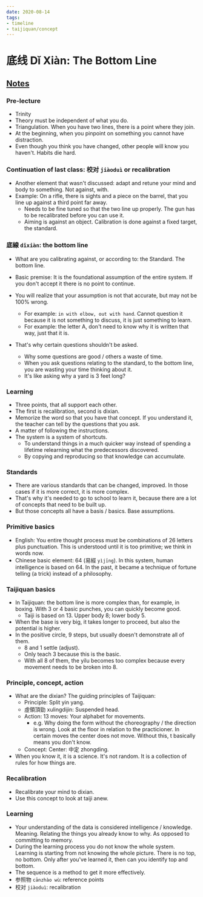 ```yaml
---
date: 2020-08-14
tags:
- timeline
- taijiquan/concept
---
```


# 底线 Dǐ Xiàn: The Bottom Line

## [Notes](http://practicalmethod.com/2020/08/dixian-%e5%ba%95%e7%ba%bf-bottom-line/)
### Pre-lecture
* Trinity
* Theory must be independent of what you do.
* Triangulation. When you have two lines, there is a point where they join.
* At the beginning, when you pinpoint on something you cannot have distraction.
* Even though you think you have changed, other people will know you haven't.  Habits die hard.

### Continuation of last class: 校对 `jiàoduì` or recalibration
* Another element that wasn't discussed: adapt and retune your mind and body to something.  Not against, with.
* Example: On a rifle, there is sights and a piece on the barrel, that you line up against a third point far away.
  * Needs to be fine tuned so that the two line up properly.  The gun has to be recalibrated before you can use it.
  * Aiming is against an object.  Calibration is done against a fixed target, the standard.

### 底線 `dǐxiàn`: the bottom line
* What are you calibrating against, or according to: the Standard. The bottom line.
* Basic premise: It is the foundational assumption of the entire system. If you don't accept it there is no point to continue.

* You will realize that your assumption is not that accurate, but may not be 100% wrong.
  * For example: `in with elbow, out with hand`.  Cannot question it because it is not something to discuss, it is just something to learn.
  * For example: the letter A, don't need to know why it is written that way, just that it is.

* That's why certain questions shouldn't be asked.
  * Why some questions are good / others a waste of time.
  * When you ask questions relating to the standard, to the bottom line, you are wasting your time thinking about it.
  * It's like asking why a yard is 3 feet long?

### Learning
* Three points, that all support each other.
* The first is recalibration, second is dixian.
* Memorize the word so that you have that concept. If you understand it, the teacher can tell by the questions that you ask.
* A matter of following the instructions.
* The system is a system of shortcuts.
  * To understand things in a much quicker way instead of spending a lifetime relearning what the predecessors discovered.
  * By copying and reproducing so that knowledge can accumulate.

### Standards
* There are various standards that can be changed, improved. In those cases if it is more correct, it is more complex.
* That's why it's needed to go to school to learn it, because there are a lot of concepts that need to be built up.
* But those concepts all have a basis / basics. Base assumptions.

### Primitive basics
* English: You entire thought process must be combinations of 26 letters plus punctuation. This is understood until it is too primitive; we think in words now.
* Chinese basic element: 64 (易經 `yìjīng`). In this system, human intelligence is based on 64. In the past, it became a technique of fortune telling (a trick) instead of a philosophy.

### Taijiquan basics
* In Taijiquan: the bottom line is more complex than, for example, in boxing. With 3 or 4 basic punches, you can quickly become good.
  * Taiji is based on 13. Upper body 8; lower body 5.
* When the base is very big, it takes longer to proceed, but also the potential is higher.
* In the positive circle, 9 steps, but usually doesn't demonstrate all of them.
  * 8 and 1 settle (adjust).
  * Only teach 3 because this is the basic.
  * With all 8 of them, the yilu becomes too complex because every movement needs to be broken into 8.

### Principle, concept, action
* What are the dixian? The guiding principles of Taijiquan:
  * Principle: Split yin yang.
  * 虛領頂勁 xulingdijin: Suspended head.
  * Action: 13 moves: Your alphabet for movements.
    * e.g. Why doing the form without the choreography / the direction is wrong.  Look at the floor in relation to the practicioner. In certain moves the center does not move. Without this, t basically means you don't know.
  * Concept: Center: 中定 zhongding.
* When you know it, it is a science. It's not random. It is a collection of rules for how things are.

### Recalibration
* Recalibrate your mind to dixian.
* Use this concept to look at taiji anew.

### Learning
* Your understanding of the data is considered intelligence / knowledge. Meaning. Relating the things you already know to why. As opposed to committing to memory.
* During the learning process you do not know the whole system. Learning is starting from not knowing the whole picture. There is no top, no bottom. Only after you've learned it, then can you identify top and bottom.
* The sequence is a method to get it more effectively.
* 参照物 `cānzhào wù`: reference points
* 校对 `jiàoduì`: recalibration
